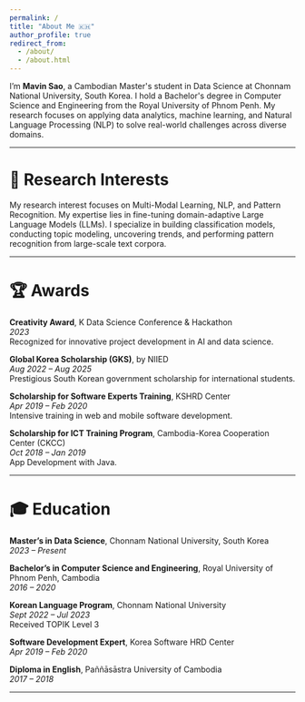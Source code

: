 ```yaml
---
permalink: /
title: "About Me 🇰🇭"
author_profile: true
redirect_from: 
  - /about/
  - /about.html
---
```


I’m **Mavin Sao**, a Cambodian Master's student in Data Science at Chonnam National University, South Korea. I hold a Bachelor's degree in Computer Science and Engineering from the Royal University of Phnom Penh. My research focuses on applying data analytics, machine learning, and Natural Language Processing (NLP) to solve real-world challenges across diverse domains.

---

🔬 Research Interests
======
My research interest focuses on Multi-Modal Learning, NLP, and Pattern Recognition. My expertise lies in fine-tuning domain-adaptive Large Language Models (LLMs). I specialize in building classification models, conducting topic modeling, uncovering trends, and performing pattern recognition from large-scale text corpora.

---

🏆 Awards
======
**Creativity Award**, K Data Science Conference & Hackathon  
*2023*  
Recognized for innovative project development in AI and data science.

**Global Korea Scholarship (GKS)**, by NIIED  
*Aug 2022 – Aug 2025*  
Prestigious South Korean government scholarship for international students.

**Scholarship for Software Experts Training**, KSHRD Center  
*Apr 2019 – Feb 2020*  
Intensive training in web and mobile software development.

**Scholarship for ICT Training Program**, Cambodia-Korea Cooperation Center (CKCC)  
*Oct 2018 – Jan 2019*  
App Development with Java.

---

🎓 Education
======
**Master’s in Data Science**, Chonnam National University, South Korea  
*2023 – Present*

**Bachelor’s in Computer Science and Engineering**, Royal University of Phnom Penh, Cambodia  
*2016 – 2020*

**Korean Language Program**, Chonnam National University  
*Sept 2022 – Jul 2023*  
Received TOPIK Level 3

**Software Development Expert**, Korea Software HRD Center  
*Apr 2019 – Feb 2020*

**Diploma in English**, Paññāsāstra University of Cambodia  
*2017 – 2018*

---